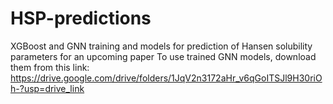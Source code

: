 # HSP-predictions
 XGBoost and GNN training and models for prediction of Hansen solubility parameters for an upcoming paper
 To use trained GNN models, download them from this link: https://drive.google.com/drive/folders/1JqV2n3172aHr_v6qGoITSJl9H30riOh-?usp=drive_link
